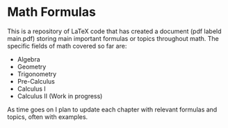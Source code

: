 # Math Formulas

This is a repository of LaTeX code that has created a document (pdf labeld 
main.pdf) storing main important formulas or topics throughout math. The 
specific fields of math covered so far are:

- Algebra
- Geometry
- Trigonometry
- Pre-Calculus
- Calculus I
- Calculus II (Work in progress)

As time goes on I plan to update each chapter with relevant formulas and topics,
often with examples. 
